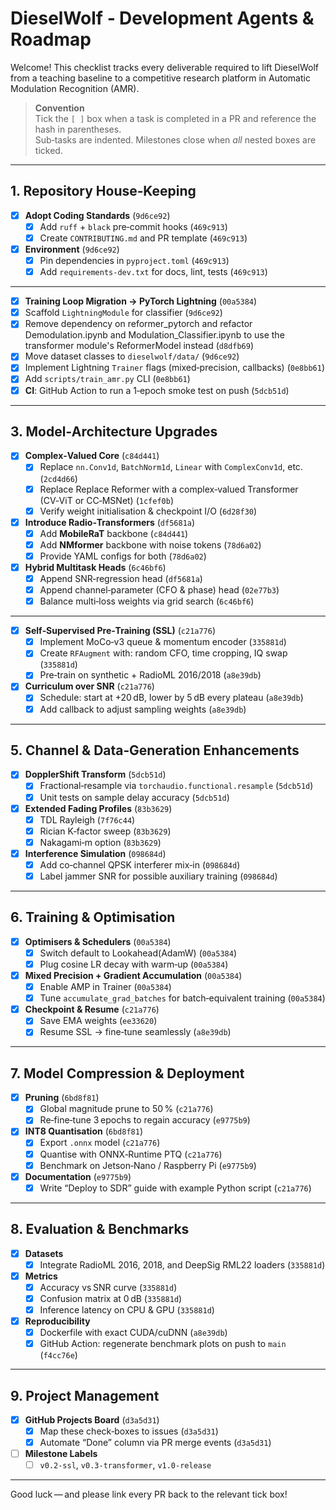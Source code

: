 # DieselWolf ‑ Development Agents & Roadmap

Welcome!  This checklist tracks every deliverable required to lift DieselWolf from a teaching baseline to a competitive research platform in Automatic Modulation Recognition (AMR).

> **Convention**  
> Tick the `[ ]` box when a task is completed in a PR and reference the hash in parentheses.  
> Sub‑tasks are indented.  Milestones close when *all* nested boxes are ticked.

---

## 1. Repository House‑Keeping
- [x] **Adopt Coding Standards** (`9d6ce92`)
  - [x] Add `ruff` + `black` pre‑commit hooks (`469c913`)
  - [x] Create `CONTRIBUTING.md` and PR template (`469c913`)
- [x] **Environment** (`9d6ce92`)
  - [x] Pin dependencies in `pyproject.toml` (`469c913`)
  - [x] Add `requirements-dev.txt` for docs, lint, tests (`469c913`)

---
- [x] **Training Loop Migration → PyTorch Lightning** (`00a5384`)
- [x] Scaffold `LightningModule` for classifier (`9d6ce92`)
 - [x] Remove dependency on reformer_pytorch and refactor Demodulation.ipynb and Modulation_Classifier.ipynb to use the transformer module's ReformerModel instead (`d8dfb69`)
- [x] Move dataset classes to `dieselwolf/data/` (`9d6ce92`)
- [x] Implement Lightning `Trainer` flags (mixed‑precision, callbacks) (`0e8bb61`)
- [x] Add `scripts/train_amr.py` CLI (`0e8bb61`)
 - [x] **CI**: GitHub Action to run a 1‑epoch smoke test on push (`5dcb51d`)

---

## 3. Model‑Architecture Upgrades
- [x] **Complex‑Valued Core** (`c84d441`)
  - [x] Replace `nn.Conv1d`, `BatchNorm1d`, `Linear` with `ComplexConv1d`, etc. (`2cd4d66`)
  - [x] Replace Replace Reformer with a complex‑valued Transformer (CV‑ViT or CC‑MSNet) (`1cfef0b`)
  - [x] Verify weight initialisation & checkpoint I/O (`6d28f30`)
- [x] **Introduce Radio‑Transformers** (`df5681a`)
  - [x] Add **MobileRaT** backbone (`c84d441`)
  - [x] Add **NMformer** backbone with noise tokens (`78d6a02`)
  - [x] Provide YAML configs for both (`78d6a02`)
- [x] **Hybrid Multitask Heads** (`6c46bf6`)
  - [x] Append SNR‑regression head (`df5681a`)
  - [x] Append channel‑parameter (CFO & phase) head (`02e77b3`)
  - [x] Balance multi‑loss weights via grid search (`6c46bf6`)

---

- [x] **Self‑Supervised Pre‑Training (SSL)** (`c21a776`)
  - [x] Implement MoCo‑v3 queue & momentum encoder (`335881d`)
  - [x] Create `RFAugment` with: random CFO, time cropping, IQ swap (`335881d`)
  - [x] Pre‑train on synthetic + RadioML 2016/2018 (`a8e39db`)
- [x] **Curriculum over SNR** (`c21a776`)
  - [x] Schedule: start at +20 dB, lower by 5 dB every plateau (`a8e39db`)
  - [x] Add callback to adjust sampling weights (`a8e39db`)

---

## 5. Channel & Data‑Generation Enhancements
- [x] **DopplerShift Transform** (`5dcb51d`)
  - [x] Fractional‑resample via `torchaudio.functional.resample` (`5dcb51d`)
  - [x] Unit tests on sample delay accuracy (`5dcb51d`)
- [x] **Extended Fading Profiles** (`83b3629`)
  - [x] TDL Rayleigh (`7f76c44`)
  - [x] Rician K‑factor sweep (`83b3629`)
  - [x] Nakagami‑m option (`83b3629`)
- [x] **Interference Simulation** (`098684d`)
  - [x] Add co‑channel QPSK interferer mix‑in (`098684d`)
  - [x] Label jammer SNR for possible auxiliary training (`098684d`)

---

## 6. Training & Optimisation
- [x] **Optimisers & Schedulers** (`00a5384`)
  - [x] Switch default to Lookahead(AdamW) (`00a5384`)
  - [x] Plug cosine LR decay with warm‑up (`00a5384`)
- [x] **Mixed Precision + Gradient Accumulation** (`00a5384`)
  - [x] Enable AMP in Trainer (`00a5384`)
  - [x] Tune `accumulate_grad_batches` for batch‑equivalent training (`00a5384`)
- [x] **Checkpoint & Resume** (`c21a776`)
  - [x] Save EMA weights (`ee33620`)
  - [x] Resume SSL → fine‑tune seamlessly (`a8e39db`)

---

## 7. Model Compression & Deployment
- [x] **Pruning** (`6bd8f81`)
  - [x] Global magnitude prune to 50 % (`c21a776`)
  - [x] Re‑fine‑tune 3 epochs to regain accuracy (`e9775b9`)
- [x] **INT8 Quantisation** (`6bd8f81`)
  - [x] Export `.onnx` model (`c21a776`)
  - [x] Quantise with ONNX‑Runtime PTQ (`c21a776`)
  - [x] Benchmark on Jetson‑Nano / Raspberry Pi (`e9775b9`)
- [x] **Documentation** (`e9775b9`)
  - [x] Write “Deploy to SDR” guide with example Python script (`c21a776`)

---

## 8. Evaluation & Benchmarks
- [x] **Datasets**
  - [x] Integrate RadioML 2016, 2018, and DeepSig RML22 loaders (`335881d`)
- [x] **Metrics**
  - [x] Accuracy vs SNR curve (`335881d`)
  - [x] Confusion matrix at 0 dB (`335881d`)
  - [x] Inference latency on CPU & GPU (`335881d`)
- [x] **Reproducibility**
  - [x] Dockerfile with exact CUDA/cuDNN (`a8e39db`)
  - [x] GitHub Action: regenerate benchmark plots on push to `main` (`f4cc76e`)

---

## 9. Project Management
- [x] **GitHub Projects Board** (`d3a5d31`)
  - [x] Map these check‑boxes to issues (`d3a5d31`)
  - [x] Automate “Done” column via PR merge events (`d3a5d31`)
- [ ] **Milestone Labels**
  - [ ] `v0.2-ssl`, `v0.3-transformer`, `v1.0-release`

---

Good luck — and please link every PR back to the relevant tick box!